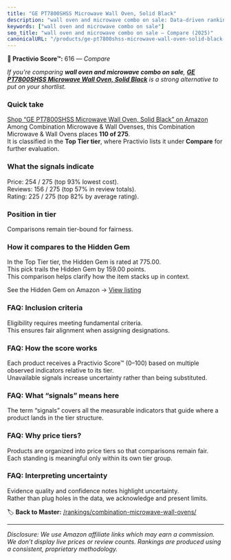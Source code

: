 ```yaml
---
title: "GE PT7800SHSS Microwave Wall Oven, Solid Black"
description: "wall oven and microwave combo on sale: Data-driven ranking using the Practivio Score™. Positioned by quality, value, demand, findability, momentum."
keywords: ["wall oven and microwave combo on sale"]
seo_title: "wall oven and microwave combo on sale — Compare (2025)"
canonicalURL: "/products/ge-pt7800shss-microwave-wall-oven-solid-black-B00MANUBS6/"
---
```


**🛒 Practivio Score™:** 616 — _Compare_


*If you're comparing **wall oven and microwave combo on sale**, **[GE PT7800SHSS Microwave Wall Oven, Solid Black](https://www.amazon.com/dp/B00MANUBS6?tag=practivio-20)** is a strong alternative to put on your shortlist.*
### Quick take
[Shop “GE PT7800SHSS Microwave Wall Oven, Solid Black” on Amazon](https://www.amazon.com/dp/B00MANUBS6?tag=practivio-20)
Among Combination Microwave & Wall Ovenses, this Combination Microwave & Wall Ovens places **110 of 275**.  
It is classified in the **Top Tier tier**, where Practivio lists it under **Compare** for further evaluation.

### What the signals indicate
Price: 254 / 275 (top 93% lowest cost).  
Reviews: 156 / 275 (top 57% in review totals).  
Rating: 225 / 275 (top 82% by average rating).  

### Position in tier
Comparisons remain tier-bound for fairness.

### How it compares to the Hidden Gem
In the Top Tier tier, the Hidden Gem is rated at 775.00.  
This pick trails the Hidden Gem by 159.00 points.  
This comparison helps clarify how the item stacks up in context.  

See the Hidden Gem on Amazon → [View listing](https://www.amazon.com/dp/B081ZS7VSM?tag=practivio-20)

### FAQ: Inclusion criteria
Eligibility requires meeting fundamental criteria.  
This ensures fair alignment when assigning designations.

### FAQ: How the score works
Each product receives a Practivio Score™ (0–100) based on multiple observed indicators relative to its tier.  
Unavailable signals increase uncertainty rather than being substituted.

### FAQ: What “signals” means here
The term “signals” covers all the measurable indicators that guide where a product lands in the tier structure.

### FAQ: Why price tiers?
Products are organized into price tiers so that comparisons remain fair.  
Each standing is meaningful only within its own tier group.

### FAQ: Interpreting uncertainty
Evidence quality and confidence notes highlight uncertainty.  
Rather than plug holes in the data, we acknowledge and present limits.

<!-- Missing template for Compare/CompareWithinPriceClass -->


🏷️ **Back to Master:** [/rankings/combination-microwave-wall-ovens/](/rankings/combination-microwave-wall-ovens/)

---
_Disclosure: We use Amazon affiliate links which may earn a commission. We don’t display live prices or review counts. Rankings are produced using a consistent, proprietary methodology._
